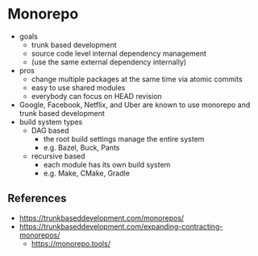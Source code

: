 # Monorepo



- goals
  - trunk based development
  - source code level internal dependency management
  - (use the same external dependency internally)
- pros
  - change multiple packages at the same time via atomic commits
  - easy to use shared modules
  - everybody can focus on HEAD revision
- Google, Facebook, Netflix, and Uber are known to use monorepo and trunk based development
- build system types
  - DAG based
    - the root build settings manage the entire system
    - e.g. Bazel, Buck, Pants
  - recursive based
    - each module has its own build system
    - e.g.  Make, CMake, Gradle



## References

- https://trunkbaseddevelopment.com/monorepos/
- https://trunkbaseddevelopment.com/expanding-contracting-monorepos/
  - https://monorepo.tools/